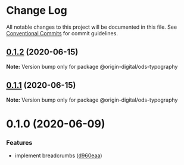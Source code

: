 # Change Log

All notable changes to this project will be documented in this file.
See [Conventional Commits](https://conventionalcommits.org) for commit guidelines.

## [0.1.2](https://bitbucket.orgn.io/od/origin-ui/compare/@origin-digital/ods-typography@0.1.1...@origin-digital/ods-typography@0.1.2) (2020-06-15)

**Note:** Version bump only for package @origin-digital/ods-typography





## [0.1.1](https://bitbucket.orgn.io/od/origin-ui/compare/@origin-digital/ods-typography@0.1.0...@origin-digital/ods-typography@0.1.1) (2020-06-15)

**Note:** Version bump only for package @origin-digital/ods-typography





# 0.1.0 (2020-06-09)


### Features

* implement breadcrumbs ([d960eaa](https://bitbucket.orgn.io/od/origin-ui/commits/d960eaa443b568a1543ae6298f7de3a68943b5a3))
